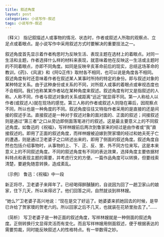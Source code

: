 ```yaml
---
title: 叙述角度
layout: post
categories: 小说写作-叙述
tags: 小说写作-叙述
---
```


〔释义〕 指记叙描述人或事物的情况、状态时，作者或叙述人所取的观察点、立足点或着眼点。是小说写作中采用叙述方式时要解决的重要技法之一。

叙述角度首先显示着作者构思时为反映生活、表现主题在选材上的着眼点。对同一生活和主题，作者选择什么样的材料来表现，就意味着他在反映这一生活或主题时的不同着眼点，亦即不同角度。如同是反映辛亥革命前后的现实，总结这场革命的教训，《药》、《风波》和《阿Q正传》取材各不相同，也可以说是角度各不相同。叙述角度有时还意味着作者在叙述某人某事时所持的特定的身份。即与叙述对象的某种特定关系。由于这种身份或关系的不同，对所叙人或事的着眼点或审视态度也不会相同。我们也称某某作者站在某种角度来叙述。叙述角度有时又是指叙述的人称。人称不同，作者与叙述对象的关系或距离“远近”就显得不同。第一人称给人以作者(或叙述人)就在现场的感觉。第三人称的作者或叙述人则隐在幕后，因观察点不同，所以也是一种角度的不同。叙述角度往往又特指作者采用的是直接的还是间接的叙述手法。直接叙述是一种对于叙述对象的面对面的、正面的叙述；间接叙述则是通过“第三者”之口从旁边即侧面落笔进行的叙述。这是最主要意义上的不同叙述角度。如鲁迅的《祝福》，写祥林嫂前后两次到鲁家来的经过是由作者或“我”直接叙述的。即用了正面的叙述角度，而祥林嫂被迫嫁到贺家墺的经过和她夫死子亡的遭遇，则是通过卫老婆子之口转述出来的，即用了侧面的叙述角度。叙述角度自然也包括介绍事物时，从事物的上、下、正、反、里、外不同方位来写。这是本来意义上的不同叙述角度。不同的叙述角度有不同的表达效果，选择角度主要依据材料特点和表现主题的需要，并考虑行文的方便。一篇作品角度可以转换，但要线索清楚，要避免随意转换，造成紊乱。

〔示例〕 鲁迅：《祝福》中一段

新正将尽，卫老婆子来拜年了。已经喝得醉醺醺的，自说因为回了一趟卫家山的娘家，住下几天，所以来得迟了。他们回答之间，自然就谈到祥林嫂。

“她么?”卫老婆子高兴地说：“现在是交了好运了。她婆婆来抓她回去的时候，是早已许给了贺家墺的贺老六的。所以回家之后不几天，也就装在花轿里抬去了。”……

〔简析〕 写卫老婆子是一种正面的叙述角度，写祥林嫂就是一种侧面的叙述角度。正侧转换行文显得灵活而有变化。而且写祥林嫂用侧面叙述，便于根据表达的需要剪裁，同时能反映叙述人的性格特点。有一举数得之妙。 
